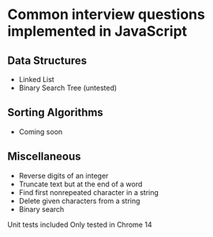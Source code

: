 # Common interview questions implemented in JavaScript

## Data Structures

* Linked List
* Binary Search Tree (untested)

## Sorting Algorithms

* Coming soon

## Miscellaneous

* Reverse digits of an integer
* Truncate text but at the end of a word
* Find first nonrepeated character in a string
* Delete given characters from a string
* Binary search

Unit tests included
Only tested in Chrome 14